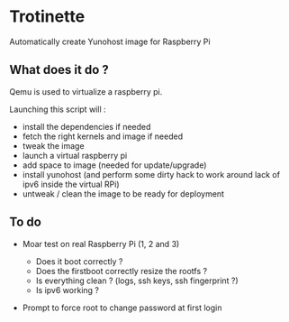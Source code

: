 # Trotinette

 Automatically create Yunohost image for Raspberry Pi 

## What does it do ?

Qemu is used to virtualize a raspberry pi.

Launching this script will :
- install the dependencies if needed
- fetch the right kernels and image if needed
- tweak the image
- launch a virtual raspberry pi
- add space to image (needed for update/upgrade)
- install yunohost (and perform some dirty hack to work around lack of ipv6 inside the virtual RPi)
- untweak / clean the image to be ready for deployment

## To do

- Moar test on real Raspberry Pi (1, 2 and 3)
    - Does it boot correctly ?
    - Does the firstboot correctly resize the rootfs ?
    - Is everything clean ? (logs, ssh keys, ssh fingerprint ?)
    - Is ipv6 working ?

- Prompt to force root to change password at first login
